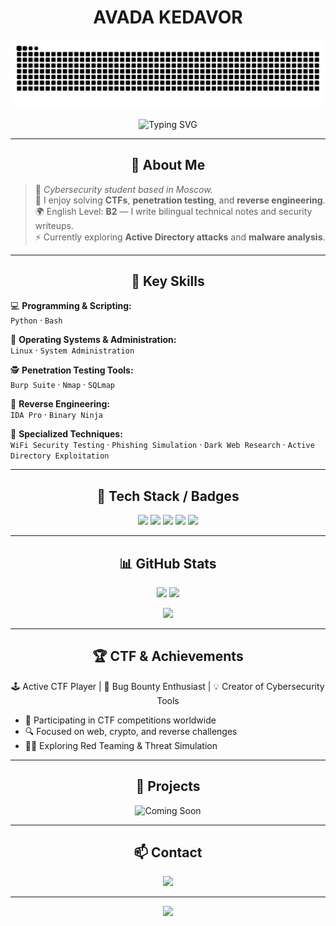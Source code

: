 <!-- 🌌 AVADA KEDAVOR – Cybersecurity Student GitHub Profile -->

<h1 align="center">
   AVADA KEDAVOR
</h1>

<!-- 🐍 SNAKE CONTRIBUTION GRAPH -->
<img src="https://raw.githubusercontent.com/Avada-Kedavor/Avada-Kedavor/output/snake.svg" alt="Snake animation" />

<!-- 💻 ANIMATED TITLE -->
<p align="center">
  <img src="https://readme-typing-svg.demolab.com?font=Fira+Code&weight=600&size=22&pause=1000&color=00FFB3&center=true&vCenter=true&width=600&lines=Cybersecurity+Student+from+Moscow;CTF+Player+%7C+Penetration+Tester;Reverse+Engineering+Beginer;Dark+Web+Researcher" alt="Typing SVG" />
</p>

---

<h2 align="center">👋 About Me</h2>

> 🧠 *Cybersecurity student based in Moscow.*  
> 🧩 I enjoy solving **CTFs**, **penetration testing**, and **reverse engineering**.  
> 🌍 English Level: **B2** — I write bilingual technical notes and security writeups.  
> ⚡ Currently exploring **Active Directory attacks** and **malware analysis**.

---

<h2 align="center">🔑 Key Skills</h2>

💻 **Programming & Scripting:**  
`Python` · `Bash`

🧩 **Operating Systems & Administration:**  
`Linux` · `System Administration`

🕵️ **Penetration Testing Tools:**  
`Burp Suite` · `Nmap` · `SQLmap`

🧠 **Reverse Engineering:**  
`IDA Pro` · `Binary Ninja`

🎯 **Specialized Techniques:**  
`WiFi Security Testing` · `Phishing Simulation` · `Dark Web Research` · `Active Directory Exploitation`

---

<h2 align="center">🧰 Tech Stack / Badges</h2>

<p align="center">
  <img src="https://img.shields.io/badge/Python-3776AB?style=for-the-badge&logo=python&logoColor=white" />
  <img src="https://img.shields.io/badge/Bash-4EAA25?style=for-the-badge&logo=gnu-bash&logoColor=white" />
  <img src="https://img.shields.io/badge/Linux-FCC624?style=for-the-badge&logo=linux&logoColor=black" />
  <img src="https://img.shields.io/badge/BurpSuite-FF6C37?style=for-the-badge&logo=burpsuite&logoColor=white" />
  <img src="https://img.shields.io/badge/IDA%20Pro-000000?style=for-the-badge&logo=ida&logoColor=white" />
</p>

---

<h2 align="center">📊 GitHub Stats</h2>

<p align="center">
  <img src="https://github-readme-stats.vercel.app/api?username=Avada-Kedavor&show_icons=true&theme=dark&hide_border=true&count_private=true" width="49%" />
  <img src="https://github-readme-streak-stats.herokuapp.com/?user=Avada-Kedavor&theme=dark&hide_border=true" width="49%" />
</p>

<p align="center">
  <img src="https://github-readme-stats.vercel.app/api/top-langs/?username=Avada-Kedavor&layout=compact&theme=dark&hide_border=true" width="40%" />
</p>

---

<h2 align="center">🏆 CTF & Achievements</h2>

<p align="center">
  🕹️ Active CTF Player | 🐞 Bug Bounty Enthusiast | 💡 Creator of Cybersecurity Tools
</p>

<ul>
  <li>🏅 Participating in CTF competitions worldwide</li>
  <li>🔍 Focused on web, crypto, and reverse challenges</li>
  <li>🧑‍💻 Exploring Red Teaming & Threat Simulation</li>
</ul>

---

<h2 align="center">🚀 Projects</h2>

<p align="center">
  <img src="https://readme-typing-svg.demolab.com?font=Fira+Code&weight=600&size=20&pause=1000&color=FF007F&center=true&vCenter=true&width=400&lines=Coming+Soon...;Building+Something+Powerful+💻" alt="Coming Soon" />
</p>

---

<h2 align="center">📫 Contact</h2>

<p align="center">
  <a href="mailto:avadakedavor@gmail.com">
    <img src="https://img.shields.io/badge/Email-avadakedavor%40gmail.com-red?style=for-the-badge&logo=gmail&logoColor=white" />
  </a>
</p>

---

<!-- 🌊 FOOTER -->
<p align="center">
  <img src="https://capsule-render.vercel.app/api?type=waving&color=gradient&height=120&section=footer" />
</p>
